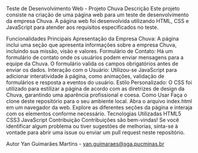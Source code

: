 
Teste de Desenvolvimento Web - Projeto Chuva
Descrição
Este projeto consiste na criação de uma página web para um teste de desenvolvimento da empresa Chuva. A página web foi desenvolvida utilizando HTML, CSS e JavaScript para atender aos requisitos especificados no teste.

Funcionalidades Principais
Apresentação da Empresa Chuva: A página inclui uma seção que apresenta informações sobre a empresa Chuva, incluindo sua missão, visão e valores.
Formulário de Contato: Há um formulário de contato onde os usuários podem enviar mensagens para a equipe da Chuva. O formulário valida os campos obrigatórios antes de enviar os dados.
Interação com o Usuário: Utilizou-se JavaScript para adicionar interatividade à página, como animações, validação de formulários e resposta a eventos do usuário.
Estilo Personalizado: O CSS foi utilizado para estilizar a página de acordo com as diretrizes de design da Chuva, garantindo uma aparência profissional e coesa.
Como Usar
Faça o clone deste repositório para o seu ambiente local.
Abra o arquivo index.html em um navegador da web.
Explore as diferentes seções da página e interaja com os elementos conforme necessário.
Tecnologias Utilizadas
HTML5
CSS3
JavaScript
Contribuição
Contribuições são bem-vindas! Se você identificar algum problema ou tiver sugestões de melhorias, sinta-se à vontade para abrir uma issue ou enviar um pull request neste repositório.

Autor
Yan Guimarães Martins - yan.guimaraes@sga.pucminas.br 

